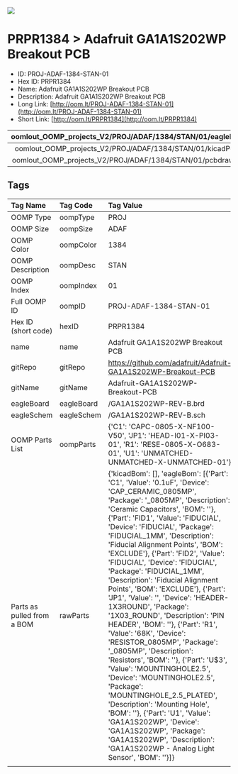 


  
![][im]
# PRPR1384 > Adafruit GA1A1S202WP Breakout PCB

- ID: PROJ-ADAF-1384-STAN-01
- Hex ID: PRPR1384
- Name: Adafruit GA1A1S202WP Breakout PCB
- Description: Adafruit GA1A1S202WP Breakout PCB
- Long Link: [http://oom.lt/PROJ-ADAF-1384-STAN-01](http://oom.lt/PROJ-ADAF-1384-STAN-01)
- Short Link: [http://oom.lt/PRPR1384](http://oom.lt/PRPR1384)
  

|oomlout_OOMP_projects_V2/PROJ/ADAF/1384/STAN/01/eagleImage.png|oomlout_OOMP_projects_V2/PROJ/ADAF/1384/STAN/01/eagleSchemImage.png|oomlout_OOMP_projects_V2/PROJ/ADAF/1384/STAN/01/kicadPcb3dFront.png|oomlout_OOMP_projects_V2/PROJ/ADAF/1384/STAN/01/kicadPcb3dBack.png|
| :---: | :---: | :---: | :---: |
|oomlout_OOMP_projects_V2/PROJ/ADAF/1384/STAN/01/kicadPcb3d.png|oomlout_OOMP_projects_V2/PROJ/ADAF/1384/STAN/01/bomBack.png|oomlout_OOMP_projects_V2/PROJ/ADAF/1384/STAN/01/bomFront.png|oomlout_OOMP_projects_V2/PROJ/ADAF/1384/STAN/01/pcbdraw.svg|
|oomlout_OOMP_projects_V2/PROJ/ADAF/1384/STAN/01/pcbdrawBack.svg||||

## Tags
  

|Tag Name|Tag Code|Tag Value|
| :--- | :--- | :--- |
|OOMP Type|oompType|PROJ|
|OOMP Size|oompSize|ADAF|
|OOMP Color|oompColor|1384|
|OOMP Description|oompDesc|STAN|
|OOMP Index|oompIndex|01|
|Full OOMP ID|oompID|PROJ-ADAF-1384-STAN-01|
|Hex ID (short code)|hexID|PRPR1384|
|name|name|Adafruit GA1A1S202WP Breakout PCB|
|gitRepo|gitRepo|https://github.com/adafruit/Adafruit-GA1A1S202WP-Breakout-PCB|
|gitName|gitName|Adafruit-GA1A1S202WP-Breakout-PCB|
|eagleBoard|eagleBoard|/GA1A1S202WP-REV-B.brd|
|eagleSchem|eagleSchem|/GA1A1S202WP-REV-B.sch|
|OOMP Parts List|oompParts|{'C1': 'CAPC-0805-X-NF100-V50', 'JP1': 'HEAD-I01-X-PI03-01', 'R1': 'RESE-0805-X-O683-01', 'U1': 'UNMATCHED-UNMATCHED-X-UNMATCHED-01'}|
|Parts as pulled from a BOM|rawParts|{'kicadBom': [], 'eagleBom': [{'Part': 'C1', 'Value': '0.1uF', 'Device': 'CAP_CERAMIC_0805MP', 'Package': '_0805MP', 'Description': 'Ceramic Capacitors', 'BOM': ''}, {'Part': 'FID1', 'Value': 'FIDUCIAL', 'Device': 'FIDUCIAL', 'Package': 'FIDUCIAL_1MM', 'Description': 'Fiducial Alignment Points', 'BOM': 'EXCLUDE'}, {'Part': 'FID2', 'Value': 'FIDUCIAL', 'Device': 'FIDUCIAL', 'Package': 'FIDUCIAL_1MM', 'Description': 'Fiducial Alignment Points', 'BOM': 'EXCLUDE'}, {'Part': 'JP1', 'Value': '', 'Device': 'HEADER-1X3ROUND', 'Package': '1X03_ROUND', 'Description': 'PIN HEADER', 'BOM': ''}, {'Part': 'R1', 'Value': '68K', 'Device': 'RESISTOR_0805MP', 'Package': '_0805MP', 'Description': 'Resistors', 'BOM': ''}, {'Part': 'U$3', 'Value': 'MOUNTINGHOLE2.5', 'Device': 'MOUNTINGHOLE2.5', 'Package': 'MOUNTINGHOLE_2.5_PLATED', 'Description': 'Mounting Hole', 'BOM': ''}, {'Part': 'U1', 'Value': 'GA1A1S202WP', 'Device': 'GA1A1S202WP', 'Package': 'GA1A1S202WP', 'Description': 'GA1A1S202WP - Analog Light Sensor', 'BOM': ''}]}|
||||



[im]: PROJ/ADAF/1384/STAN/01/kicadPcb3d_450.png
